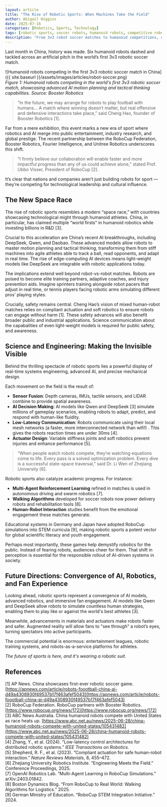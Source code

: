 ```yaml
---
layout: article
title: "The Rise of Robotic Sports: When Machines Take the Field"
author: Abigail Higgins
date: 2025-07-16
categories: [Robotics, Sports, Technology]
tags: [robotic sports, soccer robots, humanoid robots, competitive robotics]
description: "From 3v3 robot soccer matches to humanoid competitions, discover how robotic sports are pushing the boundaries of AI and robotics technology."
---
```


Last month in China, history was made. Six humanoid robots dashed and tackled across an artificial pitch in the world’s first 3v3 robotic soccer match.

![Humanoid robots competing in the first 3v3 robotic soccer match in China]({{ site.baseurl }}/assets/images/articles/robot-soccer.png)  
*Figure 1: Humanoid robots competing in the world's first 3v3 robotic soccer match, showcasing advanced AI motion planning and tactical thinking capabilities. Source: Booster Robotics*

> “In the future, we may arrange for robots to play football with humans… A match where winning doesn’t matter, but real offensive and defensive interactions take place,” said Cheng Hao, founder of Booster Robotics [1].

Far from a mere exhibition, this event marks a new era of sport where robotics and AI merge into public entertainment, industry research, and global prestige. The recent partnership between the RoboCup Federation, Booster Robotics, Fourier Intelligence, and Unitree Robotics underscores this shift.

> “I firmly believe our collaboration will enable faster and more impactful progress than any of us could achieve alone,” stated Prof. Ubbo Visser, President of RoboCup [2].

It’s clear that nations and companies aren’t just building robots for sport — they’re competing for technological leadership and cultural influence.

## The New Space Race

The rise of robotic sports resembles a modern “space race,” with countries showcasing technological might through humanoid athletes. China, in particular, has claimed multiple “world firsts” in humanoid robotics while investing billions in R&D [3].

Crucial to this acceleration are China’s recent AI breakthroughs, including DeepSeek, Qwen, and Daobao. These advanced models allow robots to master motion planning and tactical thinking, transforming them from stiff machines into agile athletes able to track a ball, read opponents, and adapt in real time. The rise of edge-computing AI devices means light-weight models like DeepSeek are integrable with robotic applications today.


The implications extend well beyond robot-vs-robot matches. Robots are poised to become elite training partners, adaptive coaches, and injury prevention aids. Imagine sprinters training alongside robot pacers that adjust in real time, or tennis players facing robotic arms simulating different pros’ playing styles.

Crucially, safety remains central. Cheng Hao’s vision of mixed human-robot matches relies on compliant actuation and soft robotics to ensure robots can engage without harm [1]. These safety advances will also benefit broader public and industrial applications. Science communication about the capabalities of even light-weight models is required for public safety, and awareness. 


## Science and Engineering: Making the Invisible Visible

Behind the thrilling spectacle of robotic sports lies a powerful display of real-time systems engineering, advanced AI, and precise mechanical design.

Each movement on the field is the result of:

- **Sensor Fusion**: Depth cameras, IMUs, tactile sensors, and LIDAR combine to provide spatial awareness.
- **AI Decision Making**: AI models like Qwen and DeepSeek [3] simulate millions of gameplay scenarios, enabling robots to adapt, predict, and respond with human-like fluidity.
- **Low-Latency Communication**: Robots communicate using their local mesh networks (a faster, more interconnected network than wifi!) . This gives the robots reaction times are under 30ms [4].
- **Actuator Design**: Variable stiffness joints and soft robotics prevent injuries and enhance performance [5].

> “When people watch robots compete, they’re watching equations come to life. Every pass is a solved optimization problem. Every dive is a successful state-space traversal,” said Dr. Li Wen of Zhejiang University [6].

Robotic sports also catalyze academic progress. For instance:

- **Multi-Agent Reinforcement Learning** refined in matches is used in autonomous driving and swarm robotics [7].
- **Walking Algorithms** developed for soccer robots now power delivery robots and rehabilitation tools [8].
- **Human-Robot Interaction** studies benefit from the emotional engagement these matches generate.

Educational systems in Germany and Japan have adopted RoboCup simulations into STEM curricula [9], making robotic sports a potent vector for global scientific literacy and youth engagement.

Perhaps most importantly, these games help demystify robotics for the public. Instead of fearing robots, audiences cheer for them. That shift in perception is essential for the responsible rollout of AI-driven systems in society.

## Future Directions: Convergence of AI, Robotics, and Fan Experience

Looking ahead, robotic sports represent a convergence of AI models, advanced robotics, and immersive fan engagement. AI models like Qwen and DeepSeek allow robots to simulate countless human strategies, enabling them to play like or against the world's best athletes [3].

Meanwhile, advancements in materials and actuators make robots faster and safer. Augmented reality will allow fans to "see through" a robot’s eyes, turning spectators into active participants.

The commercial potential is enormous: entertainment leagues, robotic training systems, and robots-as-a-service platforms for athletes.

*The future of sports is here, and it's wearing a robotic suit.*

## References

[1] AP News. China showcases first-ever robotic soccer game. [https://apnews.com/article/robots-foootball-china-ai-d49a4308930f49537b17f463afef5043](https://apnews.com/article/robots-foootball-china-ai-d49a4308930f49537b17f463afef5043)  
[2] RoboCup Federation. RoboCup partners with Booster Robotics. [https://www.robocup.org/news/172](https://www.robocup.org/news/172)  
[3] ABC News Australia. China humanoid robots compete with United States as race heats up. [https://www.abc.net.au/news/2025-06-28/china-humanoid-robots-compete-with-united-states/105431482](https://www.abc.net.au/news/2025-06-28/china-humanoid-robots-compete-with-united-states/105431482)  
[4] Zhang, Y., et al. (2024). “Low-latency control architectures for distributed robotic systems.” *IEEE Transactions on Robotics*.  
[5] Shepherd, R. F., et al. (2023). “Compliant actuation for safe human-robot interaction.” *Nature Reviews Materials*, 8, 455–472.  
[6] Zhejiang University Robotics Institute. “Engineering Meets the Field.” Conference Proceedings, 2025.  
[7] OpenAI Robotics Lab. “Multi-Agent Learning in RoboCup Simulations.” arXiv:2403.01842.  
[8] Boston Dynamics Blog. “From RoboCup to Real World: Walking Algorithms for Logistics.” 2025.  
[9] German Ministry of Education. “RoboCup STEM Integration Initiative.” 2024.
